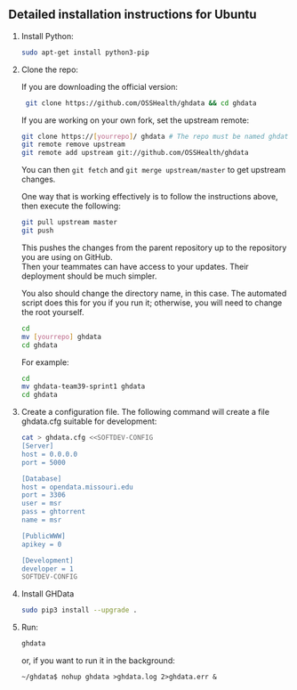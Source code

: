 ## Detailed installation instructions for Ubuntu

  1. Install Python:

      ```bash
      sudo apt-get install python3-pip
      ```

  2. Clone the repo:

     If you are downloading the official version:

     ```bash
      git clone https://github.com/OSSHealth/ghdata && cd ghdata
      ```

     If you are working on your own fork, set the upstream remote:

     ```bash
     git clone https://[yourrepo]/ ghdata # The repo must be named ghdata to serve local files
     git remote remove upstream
     git remote add upstream git://github.com/OSSHealth/ghdata
     ```

     You can then `git fetch` and `git merge upstream/master` to get upstream changes.
     
     One way that is working effectively is to follow the instructions above, then execute the following: 
     
     ```bash
     git pull upstream master
     git push
     ```
     
     This pushes the changes from the parent repository up to the repository you are using on GitHub.  
     Then your teammates can have access to your updates.  Their deployment should be much simpler. 
    
     You also should change the directory name, in this case.  The automated script does this for you if you run it; 
     otherwise, you will need to change the root yourself. 
    
     ```bash
     cd 
     mv [yourrepo] ghdata
     cd ghdata
     ```
     For example: 
     
     ```bash
     cd
     mv ghdata-team39-sprint1 ghdata
     cd ghdata
     ```
  
  3. Create a configuration file. The following command will create
     a file ghdata.cfg suitable for development:

      ```bash
      cat > ghdata.cfg <<SOFTDEV-CONFIG
      [Server]
      host = 0.0.0.0
      port = 5000

      [Database]
      host = opendata.missouri.edu
      port = 3306
      user = msr
      pass = ghtorrent
      name = msr

      [PublicWWW]
      apikey = 0

      [Development]
      developer = 1
      SOFTDEV-CONFIG
      ```

  4. Install GHData

      ```bash
      sudo pip3 install --upgrade .
      ```

  4. Run:

      ```bash
      ghdata
      ```
      or, if you want to run it in the background:
      ```
      ~/ghdata$ nohup ghdata >ghdata.log 2>ghdata.err &
      ```
